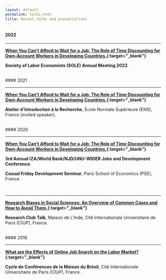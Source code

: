 ```yaml
---
layout: default
permalink: talks.html
title: Recent talks and presentations
---
```


#### 2022
<hr>

<b>[When You Can't Afford to Wait for a Job: The Role of Time Discounting for Own-Account Workers in Developing Countries.](../docs/scarelli_margolis_oaw_slides.pdf){:target="_blank"}</b>

**Society of Labor Economists (SOLE) Annual Meeting 2022**.

<br>
#### 2021
<hr>

<b>[When You Can't Afford to Wait for a Job: The Role of Time Discounting for Own-Account Workers in Developing Countries.](https://hal-pse.archives-ouvertes.fr/halshs-03288728v1){:target="_blank"}</b>

**Atelier d'Introduction à la Recherche**, École Normale Supérieure (ENS), France (invited speaker).

<br>
#### 2020
<hr>

<b>[When You Can't Afford to Wait for a Job: The Role of Time Discounting for Own-Account Workers in Developing Countries.](https://hal-pse.archives-ouvertes.fr/halshs-03288728v1){:target="_blank"}</b>

**3rd Annual IZA/World Bank/NJD/UNU-WIDER Jobs and Development Conference**.

**Casual Friday Development Seminar**, Paris School of Economics (PSE), France.

<br>
<hr>

<b>[Research Biases in Social Sciences: An Overview of Common Cases and How to Avoid Them.](../docs/2020_03_06_presentation_research_biases.pdf){:target="_blank"}</b>

**Research Club Talk**, Maison de L'Inde, Cité Internationale Universitaire de Paris (CIUP), France.

<br>
#### 2018
<hr>

<b>[What are the Effects of Online Job Search on the Labor Market?](../docs/2018_07_18_presentation_online_job_search.pdf){:target="_blank"}</b>

**Cycle de Conférences de la Maison du Brésil**, Cité Internationale Universitaire de Paris (CIUP), France.
